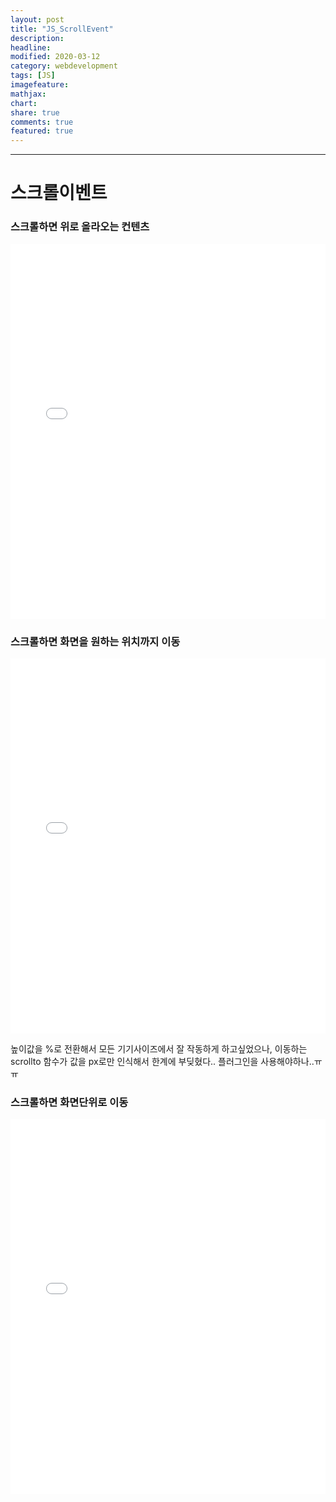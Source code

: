 ```yaml
---
layout: post
title: "JS_ScrollEvent"
description:
headline:
modified: 2020-03-12
category: webdevelopment
tags: [JS]
imagefeature:
mathjax:
chart:
share: true
comments: true
featured: true
---
```


---

# 스크롤이벤트

### 스크롤하면 위로 올라오는 컨텐츠

<div class="code">
<iframe width="100%" height="600" src="//jsfiddle.net/lsh58/degsj0zo/18/embedded/html,result/dark/" allowfullscreen="allowfullscreen" allowpaymentrequest frameborder="0"></iframe>
</div>
  
  
  
### 스크롤하면 화면을 원하는 위치까지 이동

<div class="code">
<iframe width="100%" height="600" src="//jsfiddle.net/lsh58/degsj0zo/23/embedded/html,result/dark/" allowfullscreen="allowfullscreen" allowpaymentrequest frameborder="0"></iframe>
</div>

높이값을 %로 전환해서 모든 기기사이즈에서 잘 작동하게 하고싶었으나, 이동하는 scrollto 함수가 값을 px로만 인식해서 한계에 부딪혔다..
플러그인을 사용해야하나..ㅠㅠ

### 스크롤하면 화면단위로 이동

<div class="code">
<iframe width="100%" height="600" src="//jsfiddle.net/lsh58/x0s6t7hg/5/embedded/html,result/dark/" allowfullscreen="allowfullscreen" allowpaymentrequest frameborder="0"></iframe>
</div>
